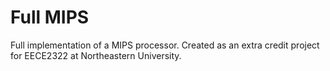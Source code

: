 # Full MIPS
Full implementation of a MIPS processor. Created as an extra credit project for EECE2322 at Northeastern University.
